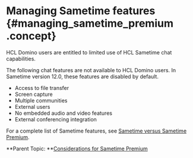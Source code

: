 # Managing Sametime features {#managing_sametime_premium .concept}

HCL Domino users are entitled to limited use of HCL Sametime chat capabilities.

The following chat features are not available to HCL Domino users. In Sametime version 12.0, these features are disabled by default.

-   Access to file transfer
-   Screen capture
-   Multiple communities
-   External users
-   No embedded audio and video features
-   External conferencing integration

For a complete list of Sametime features, see [Sametime versus Sametime Premium](sametime_premium.md).

**Parent Topic: **[Considerations for Sametime Premium](topology_premium.md)

